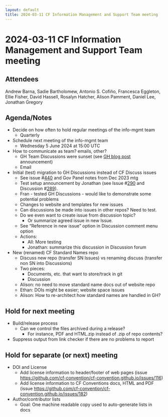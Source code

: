 ```yaml
---
layout: default
title: 2024-03-11 CF Information Management and Support Team meeting
---
```

# 2024-03-11 CF Information Management and Support Team meeting

## Attendees
Andrew Barna, Sadie Bartholomew, Antonio S. Cofiño, Francesca Eggleton, Ellie Fisher, David Hassell, Rosalyn Hatcher, Alison Pamment, Daniel Lee, Jonathan Gregory

## Agenda/Notes

* Decide on how often to hold regular meetings of the info-mgmt team
    * Quarterly
* Schedule next meeting of the info-mgmt team
    * Wednesday 5 June 2024 at 15:00 UTC
* How to communicate as team? emails, other?
    * GH Team Discussions were sunset (see [GH blog post](https://github.blog/changelog/2023-02-08-sunset-notice-team-discussions/) announcement)
    * Email
* Initial (test) migration to GH Discussions instead of CF Discuss issues
    * See issue #[440](https://github.com/cf-convention/cf-conventions/issues/440) and Gov Panel notes from Dec 2023 mtg
    * Test setup announcement by Jonathan (see Issue #[290](https://github.com/cf-convention/discuss/issues/290) and Discussion #[289](https://github.com/orgs/cf-convention/discussions/289)).
    * Fran - tested GH Discussions - would like to demonstrate some potential problems
    * Changes to website and templates for new issues
    * Can discussions be made into issues in other repos? Need to test.
    * Do we even want to create issue from discussion topic?
        * Or summarize agreed issue in new Issue.
    * See “Reference in new issue” option in Discussion comment menu option
    * Actions:
        * All: More testing
        * Jonathan: summarize this discussion in Discussion forum
* New (renamed) CF Standard Names repo
    * Discuss new repo (transfer SN Issues) vs renaming discuss (transfer non SN into Discussions)
    * Two pieces:
        * Documents, etc. that want to store/track in git
        * Discussion
    * Alison: no need to move standard name docs out of website repo
    * Ethan: DOIs might be easier; website space issues
    * Alison: How to re-architect how standard names are handled in GH?

## Hold for next meeting

* Build/release process
    * Can we control the files archived during a release?
        * For instance, PDF and HTML.zip instead of .zip of repo contents?
* Suppress output from link checker if there are no problems to report

## Hold for separate (or next) meeting

* DOI and License
    * Add license information to header/footer of web pages (issue https://github.com/cf-convention/cf-convention.github.io/issues/116)
    * Add license information to CF Conventions docs, HTML and PDF (issue https://github.com/cf-convention/cf-convention.github.io/issues/182)
* Author/contributor lists
    * Goal: One machine readable copy used to auto-generate lists in docs

